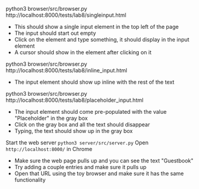 python3 browser/src/browser.py http://localhost:8000/tests/lab8/singleinput.html
- This should show a single input element in the top left of the page
- The input should start out empty
- Click on the element and type something, it should display in the input element
- A cursor should show in the element after clicking on it

python3 browser/src/browser.py http://localhost:8000/tests/lab8/inline_input.html
- The input element should show up inline with the rest of the text

python3 browser/src/browser.py http://localhost:8000/tests/lab8/placeholder_input.html
- The input element should come pre-populated with the value "Placeholder" in the gray box
- Click on the gray box and all the text should disappear
- Typing, the text should show up in the gray box

Start the web server `python3 server/src/server.py`
Open `http://localhost:8000/` in Chrome
- Make sure the web page pulls up and you can see the text "Guestbook"
- Try adding a couple entries and make sure it pulls up
- Open that URL using the toy browser and make sure it has the same functionality